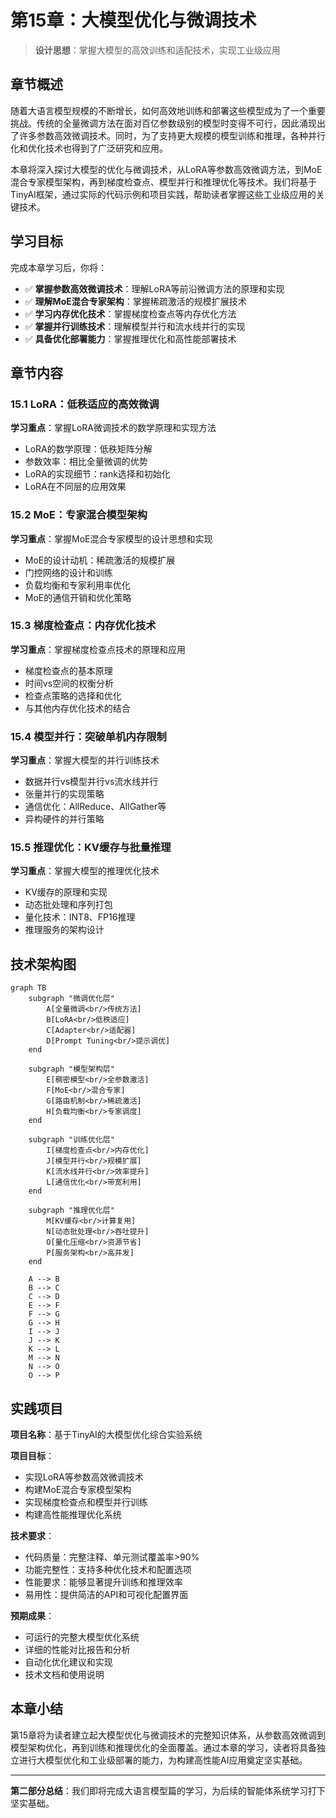 # 第15章：大模型优化与微调技术

> **设计思想**：掌握大模型的高效训练和适配技术，实现工业级应用

## 章节概述

随着大语言模型规模的不断增长，如何高效地训练和部署这些模型成为了一个重要挑战。传统的全量微调方法在面对百亿参数级别的模型时变得不可行，因此涌现出了许多参数高效微调技术。同时，为了支持更大规模的模型训练和推理，各种并行化和优化技术也得到了广泛研究和应用。

本章将深入探讨大模型的优化与微调技术，从LoRA等参数高效微调方法，到MoE混合专家模型架构，再到梯度检查点、模型并行和推理优化等技术。我们将基于TinyAI框架，通过实际的代码示例和项目实践，帮助读者掌握这些工业级应用的关键技术。

## 学习目标

完成本章学习后，你将：

- ✅ **掌握参数高效微调技术**：理解LoRA等前沿微调方法的原理和实现
- ✅ **理解MoE混合专家架构**：掌握稀疏激活的规模扩展技术
- ✅ **学习内存优化技术**：掌握梯度检查点等内存优化方法
- ✅ **掌握并行训练技术**：理解模型并行和流水线并行的实现
- ✅ **具备优化部署能力**：掌握推理优化和高性能部署技术

## 章节内容

### 15.1 LoRA：低秩适应的高效微调
**学习重点**：掌握LoRA微调技术的数学原理和实现方法
- LoRA的数学原理：低秩矩阵分解
- 参数效率：相比全量微调的优势
- LoRA的实现细节：rank选择和初始化
- LoRA在不同层的应用效果

### 15.2 MoE：专家混合模型架构
**学习重点**：掌握MoE混合专家模型的设计思想和实现
- MoE的设计动机：稀疏激活的规模扩展
- 门控网络的设计和训练
- 负载均衡和专家利用率优化
- MoE的通信开销和优化策略

### 15.3 梯度检查点：内存优化技术
**学习重点**：掌握梯度检查点技术的原理和应用
- 梯度检查点的基本原理
- 时间vs空间的权衡分析
- 检查点策略的选择和优化
- 与其他内存优化技术的结合

### 15.4 模型并行：突破单机内存限制
**学习重点**：掌握大模型的并行训练技术
- 数据并行vs模型并行vs流水线并行
- 张量并行的实现策略
- 通信优化：AllReduce、AllGather等
- 异构硬件的并行策略

### 15.5 推理优化：KV缓存与批量推理
**学习重点**：掌握大模型的推理优化技术
- KV缓存的原理和实现
- 动态批处理和序列打包
- 量化技术：INT8、FP16推理
- 推理服务的架构设计

## 技术架构图

```mermaid
graph TB
    subgraph "微调优化层"
        A[全量微调<br/>传统方法]
        B[LoRA<br/>低秩适应]
        C[Adapter<br/>适配器]
        D[Prompt Tuning<br/>提示调优]
    end
    
    subgraph "模型架构层"
        E[稠密模型<br/>全参数激活]
        F[MoE<br/>混合专家]
        G[路由机制<br/>稀疏激活]
        H[负载均衡<br/>专家调度]
    end
    
    subgraph "训练优化层"
        I[梯度检查点<br/>内存优化]
        J[模型并行<br/>规模扩展]
        K[流水线并行<br/>效率提升]
        L[通信优化<br/>带宽利用]
    end
    
    subgraph "推理优化层"
        M[KV缓存<br/>计算复用]
        N[动态批处理<br/>吞吐提升]
        O[量化压缩<br/>资源节省]
        P[服务架构<br/>高并发]
    end
    
    A --> B
    B --> C
    C --> D
    E --> F
    F --> G
    G --> H
    I --> J
    J --> K
    K --> L
    M --> N
    N --> O
    O --> P
```

## 实践项目

**项目名称**：基于TinyAI的大模型优化综合实验系统

**项目目标**：
- 实现LoRA等参数高效微调技术
- 构建MoE混合专家模型架构
- 实现梯度检查点和模型并行训练
- 构建高性能推理优化系统

**技术要求**：
- 代码质量：完整注释、单元测试覆盖率>90%
- 功能完整性：支持多种优化技术和配置选项
- 性能要求：能够显著提升训练和推理效率
- 易用性：提供简洁的API和可视化配置界面

**预期成果**：
- 可运行的完整大模型优化系统
- 详细的性能对比报告和分析
- 自动化优化建议和实现
- 技术文档和使用说明

## 本章小结

第15章将为读者建立起大模型优化与微调技术的完整知识体系，从参数高效微调到模型架构优化，再到训练和推理优化的全面覆盖。通过本章的学习，读者将具备独立进行大模型优化和工业级部署的能力，为构建高性能AI应用奠定坚实基础。

---

**第二部分总结**：我们即将完成大语言模型篇的学习，为后续的智能体系统学习打下坚实基础。